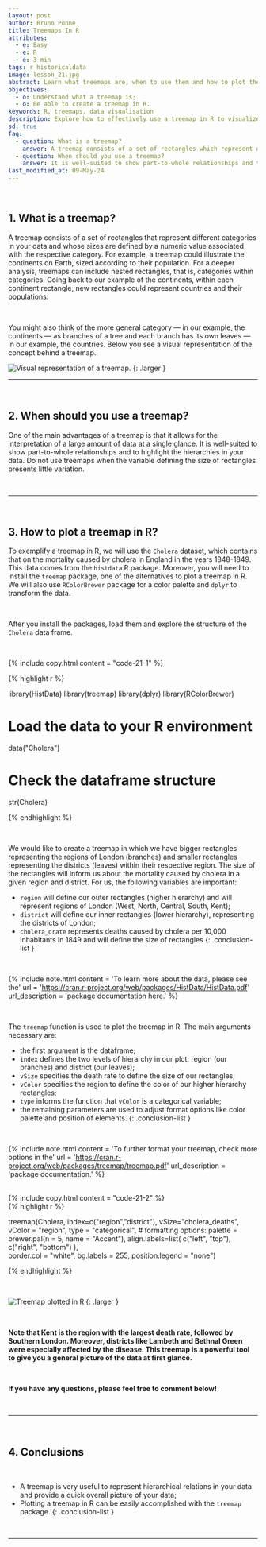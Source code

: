 ```yaml
---
layout: post
author: Bruno Ponne
title: Treemaps In R
attributes:
  - e: Easy
  - e: R
  - e: 3 min
tags: r historicaldata 
image: lesson_21.jpg
abstract: Learn what treemaps are, when to use them and how to plot them in R.
objectives:
  - o: Understand what a treemap is;
  - o: Be able to create a treemap in R.
keywords: R, treemaps, data visualisation
description: Explore how to effectively use a treemap in R to visualize hierarchical data and analyze part-to-whole relationships. This guide covers what a treemap is, when to use it, and a step-by-step tutorial on plotting with the treemap package.
sd: true
faq:
  - question: What is a treemap?
    answer: A treemap consists of a set of rectangles which represent different categories of a variable and whose size is defined by a numeric value associated with the respective category. Treemaps can represent hierarchies with nested rectangles, that is, categories within categories.
  - question: When should you use a treemap?
    answer: It is well-suited to show part-to-whole relationships and to highlight the hierarchies in your data. Do not use treemaps when the variable defining the size of rectangles presents little variation.
last_modified_at: 09-May-24
---
```


<br>


## 1. What is a treemap?

A treemap consists of a set of rectangles that represent different categories in your data and whose sizes are defined by a numeric value associated with the respective category. For example, a treemap could illustrate the continents on Earth, sized according to their population. For a deeper analysis, treemaps can include nested rectangles, that is, categories within categories. Going back to our example of the continents, within each continent rectangle, new rectangles could represent countries and their populations.

<br>

You might also think of the more general category — in our example, the continents — as branches of a tree and each branch has its own leaves — in our example, the countries. Below you see a visual representation of the concept behind a treemap.


![Visual representation of a treemap.](/assets/images/lesson_21_01.png)
{: .larger } 


***

<br>

## 2. When should you use a treemap?

One of the main advantages of a treemap is that it allows for the interpretation of a large amount of data at a single glance. It is well-suited to show part-to-whole relationships and to highlight the hierarchies in your data. Do not use treemaps when the variable defining the size of rectangles presents little variation.

<br>

***

<br>

## 3. How to plot a treemap in R?

To exemplify a treemap in R, we will use the `Cholera` dataset, which contains that on the mortality caused by cholera in England in the years 1848-1849. This data comes from the `histdata` R package. Moreover, you will need to install the `treemap` package, one of the alternatives to plot a treemap in R. We will also use `RColorBrewer` package for a color palette and `dplyr` to transform the data.

<br>

After you install the packages, load them and explore the structure of the `Cholera` data frame. 

<br>

{% include copy.html content = "code-21-1" %}
<div id = "code-21-1">
{% highlight r %}

library(HistData)
library(treemap)
library(dplyr)
library(RColorBrewer)

# Load the data to your R environment
data("Cholera")

# Check the dataframe structure
str(Cholera)

{% endhighlight %}

</div>

<br>

We would like to create a treemap in which we have bigger rectangles representing the regions of London (branches) and smaller rectangles representing the districts (leaves) within their respective region. The size of the rectangles will inform us about the mortality caused by cholera in a given region and district. For us, the following variables are important:

- `region` will define our outer rectangles (higher hierarchy) and will represent regions of London (West, North, Central, South, Kent);
- `district` will define our inner rectangles (lower hierarchy), representing the districts of London;
- `cholera_drate` represents deaths caused by cholera per 10,000 inhabitants in 1849 and will define the size of rectangles
{: .conclusion-list }

<br>

{% include note.html content = 'To learn more about the data, please see the'  url = 'https://cran.r-project.org/web/packages/HistData/HistData.pdf' url_description = 'package documentation here.' %}

<br>

The `treemap` function is used to plot the treemap in R. The main arguments necessary are:

- the first argument is the dataframe;
- `index` defines the two levels of hierarchy in our plot: region (our branches) and district (our leaves);
- `vSize` specifies the death rate to define the size of our rectangles;
- `vColor` specifies the region to define the color of our higher hierarchy rectangles;
- `type` informs the function that `vColor` is a categorical variable; 
- the remaining parameters are used to adjust format options like color palette and position of elements.
{: .conclusion-list }

<br>

{% include note.html content = 'To further format your treemap, check more options in the'  url = 'https://cran.r-project.org/web/packages/treemap/treemap.pdf' url_description = 'package documentation.' %}

<br>
{% include copy.html content = "code-21-2" %}
<div id = "code-21-2">
{% highlight r %}

treemap(Cholera,
        index=c("region","district"),
        vSize="cholera_deaths",
        vColor = "region",
        type = "categorical",
        # formatting options:
        palette = brewer.pal(n = 5, name = "Accent"),
        align.labels=list(
          c("left", "top"), 
          c("right", "bottom")
        ),     
        border.col = "white",
        bg.labels = 255,
        position.legend = "none")

{% endhighlight %}

</div>

<br>


![Treemap plotted in R](/assets/images/lesson_21_02.png)
{: .larger } 

<br>

**Note that Kent is the region with the largest death rate, followed by Southern London. Moreover, districts like Lambeth and Bethnal Green were especially affected by the disease. This treemap is a powerful tool to give you a general picture of the data at first glance.**

<br>

**If you have any questions, please feel free to comment below!** 


<br>

***

<br>

## 4. Conclusions

<br>

- A treemap is very useful to represent hierarchical relations in your data and provide a quick overall picture of your data;
- Plotting a treemap in R can be easily accomplished with the `treemap` package.
{: .conclusion-list }

<br>

***

